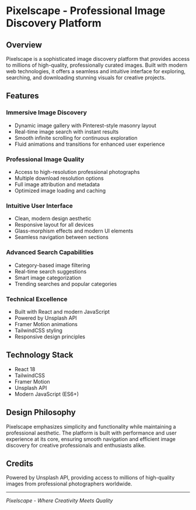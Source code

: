 # Pixelscape - Professional Image Discovery Platform

## Overview
Pixelscape is a sophisticated image discovery platform that provides access to millions of high-quality, professionally curated images. Built with modern web technologies, it offers a seamless and intuitive interface for exploring, searching, and downloading stunning visuals for creative projects.

## Features

### Immersive Image Discovery
- Dynamic image gallery with Pinterest-style masonry layout
- Real-time image search with instant results
- Smooth infinite scrolling for continuous exploration
- Fluid animations and transitions for enhanced user experience

### Professional Image Quality
- Access to high-resolution professional photographs
- Multiple download resolution options
- Full image attribution and metadata
- Optimized image loading and caching

### Intuitive User Interface
- Clean, modern design aesthetic
- Responsive layout for all devices
- Glass-morphism effects and modern UI elements
- Seamless navigation between sections

### Advanced Search Capabilities
- Category-based image filtering
- Real-time search suggestions
- Smart image categorization
- Trending searches and popular categories

### Technical Excellence
- Built with React and modern JavaScript
- Powered by Unsplash API
- Framer Motion animations
- TailwindCSS styling
- Responsive design principles

## Technology Stack
- React 18
- TailwindCSS
- Framer Motion
- Unsplash API
- Modern JavaScript (ES6+)

## Design Philosophy
Pixelscape emphasizes simplicity and functionality while maintaining a professional aesthetic. The platform is built with performance and user experience at its core, ensuring smooth navigation and efficient image discovery for creative professionals and enthusiasts alike.

## Credits
Powered by Unsplash API, providing access to millions of high-quality images from professional photographers worldwide.

---

*Pixelscape - Where Creativity Meets Quality*
